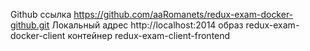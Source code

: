 Github ссылка https://github.com/aaRomanets/redux-exam-docker-github.git
Локальный адрес http://localhost:2014
образ redux-exam-docker-client
контейнер redux-exam-client-frontend